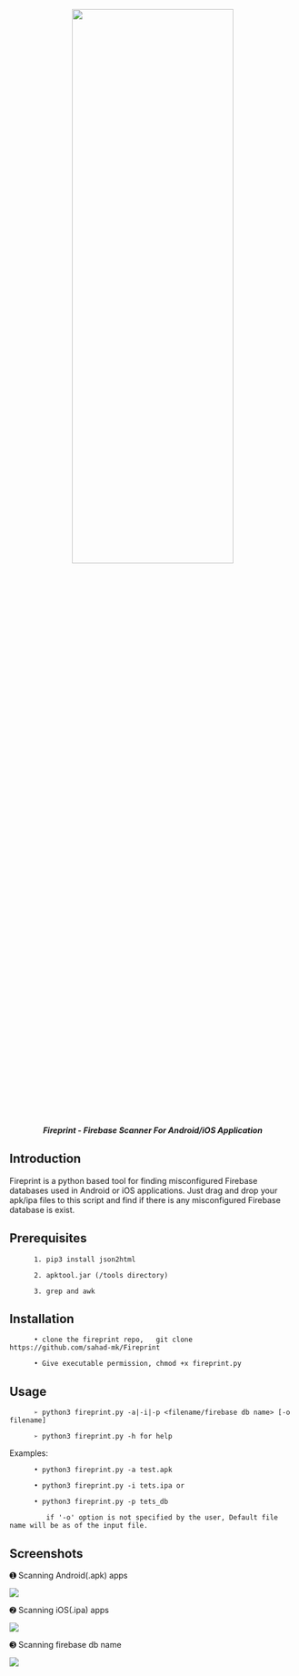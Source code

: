 <p align="center"> <img src="https://github.com/sahad-mk/Fireprint/blob/master/screenshots/fireprint_banner.png" height="50%" width="75%"></p>
<p align="center"><b><i> Fireprint - Firebase Scanner For Android/iOS Application </i> </b> </p>

## Introduction
Fireprint is a python based tool for finding misconfigured Firebase databases used in Android or iOS applications. Just drag and drop your apk/ipa files to this script and find if there is any misconfigured Firebase database is exist.

## Prerequisites
          1. pip3 install json2html
          
          2. apktool.jar (/tools directory)
          
          3. grep and awk
           
           
## Installation
          • clone the fireprint repo,   git clone https://github.com/sahad-mk/Fireprint
          
          • Give executable permission, chmod +x fireprint.py 
          
  
## Usage
          ➢ python3 fireprint.py -a|-i|-p <filename/firebase db name> [-o filename]
          
          ➢ python3 fireprint.py -h for help
 
   Examples:
                                                                                                                                             
          • python3 fireprint.py -a test.apk 
              
          • python3 fireprint.py -i tets.ipa or
                                                         
          • python3 fireprint.py -p tets_db 
                                                         
             if '-o' option is not specified by the user, Default file name will be as of the input file.
  
## Screenshots

 ➊ Scanning Android(.apk) apps
 
             
  <img src=https://github.com/sahad-mk/Fireprint/blob/master/screenshots/scan_android.png >
  

 ➋ Scanning iOS(.ipa) apps 
 
           
   <img src=https://github.com/sahad-mk/Fireprint/blob/master/screenshots/scan_iOS.png >
   

 ➌ Scanning firebase db name
 
            
  <img src=https://github.com/sahad-mk/Fireprint/blob/master/screenshots/scan_dbname.png >

